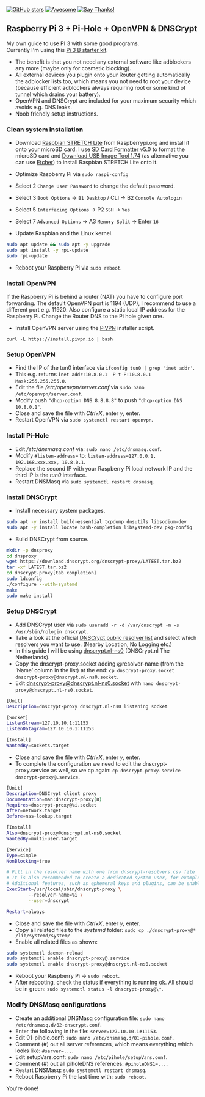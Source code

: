 [![GitHub stars](https://img.shields.io/github/stars/badges/shields.svg?style=social&label=Star)](https://github.com/CHEF-KOCH/CK-s-Raspberry-Pi-3-config)
[![Awesome](https://cdn.rawgit.com/sindresorhus/awesome/d7305f38d29fed78fa85652e3a63e154dd8e8829/media/badge.svg)](https://github.com/sindresorhus/awesome)
[![Say Thanks!](https://img.shields.io/badge/Say%20Thanks-!-1EAEDB.svg)](https://saythanks.io/to/CHEF-KOCH)

## Raspberry Pi 3 + Pi-Hole + OpenVPN & DNSCrypt

My own guide to use PI 3 with some good programs. <br />
Currently I'm using this [Pi 3 B starter kit](https://www.amazon.com/Raspberry-Essentials-Kit-board-Connectivity/dp/B01LWVVMUI/ref=sr_1_4?ie=UTF8&qid=1502666099&sr=8-4&keywords=raspberry+pi+3+starter+kit). <br />

* The benefit is that you not need any external software like adblockers any more (maybe only for cosmetic blocking).<br />
* All external devices you plugin onto your Router getting automatically the adblocker lists too, which means you not need to root your device (because efficient adblockers always requiring root or some kind of tunnel which drains your battery).<br />
* OpenVPN and DNSCrypt are included for your maximum security which avoids e.g. DNS leaks.
* Noob friendly setup instructions.


### Clean system installation

* Download [Raspbian STRETCH Lite](https://www.raspberrypi.org/downloads/raspbian/) from Raspberrypi.org and install it onto your microSD card. I use [SD Card Formatter v5.0](https://www.sdcard.org/downloads/formatter_4/) to format the microSD card and [Download USB Image Tool 1.74](http://www.alexpage.de/usb-image-tool/download/) (as alternative you can use [Etcher](https://etcher.io/)) to install Raspbian STRETCH Lite onto it.


* Optimize Raspberry Pi via `sudo raspi-config`
* Select 2 `Change User Password` to change the default password.
* Select 3 `Boot Options` -> `B1 Desktop` / CLI -> B2 `Console Autologin`
* Select 5 `Interfacing Options` -> P2 `SSH` -> `Yes`
* Select 7 `Advanced Options` -> A3 `Memory Split` -> Enter `16`
* Update Raspbian and the Linux kernel.

```bash
sudo apt update && sudo apt -y upgrade
sudo apt install -y rpi-update
sudo rpi-update
```

* Reboot your Raspberry Pi via `sudo reboot`.


### Install OpenVPN

If the Raspberry Pi is behind a router (NAT) you have to configure port forwarding. The default OpenVPN port is 1194 (UDP), I recommend to use a different port e.g. 11920. Also configure a static local IP address for the Raspberry Pi. Change the Router DNS to the Pi hole given one.

* Install OpenVPN server using the [PiVPN](http://www.pivpn.io/) installer script.

`curl -L https://install.pivpn.io | bash` <br />



### Setup OpenVPN


* Find the IP of the tun0 interface via `ifconfig tun0 | grep 'inet addr'`.
* This e.g. returns `inet addr:10.8.0.1  P-t-P:10.8.0.1  Mask:255.255.255.0`.
* Edit the file */etc/openvpn/server.conf* via `sudo nano /etc/openvpn/server.conf`.
* Modify push `"dhcp-option DNS 8.8.8.8"` to push `"dhcp-option DNS 10.8.0.1"`.
* Close and save the file with *Ctrl+X*, enter *y*, enter.
* Restart OpenVPN via `sudo systemctl restart openvpn`.



### Install Pi-Hole

* Edit */etc/dnsmasq.conf* via: `sudo nano /etc/dnsmasq.conf`.
* Modify `#listen-address=` to: `listen-address=127.0.0.1, 192.168.xxx.xxx, 10.8.0.1`.
* Replace the second IP with your Raspberry Pi local network IP and the third IP is the *tun0* interface.
* Restart DNSMasq via `sudo systemctl restart dnsmasq`.



### Install DNSCrypt

* Install necessary system packages.

```bash
sudo apt -y install build-essential tcpdump dnsutils libsodium-dev
sudo apt -y install locate bash-completion libsystemd-dev pkg-config
```

* Build DNSCrypt from source.

```bash
mkdir -p dnsproxy
cd dnsproxy
wget https://download.dnscrypt.org/dnscrypt-proxy/LATEST.tar.bz2
tar -xf LATEST.tar.bz2
cd dnscrypt-proxy[tab completion]
sudo ldconfig
./configure --with-systemd
make
sudo make install
```


### Setup DNSCrypt

* Add DNSCrypt user via `sudo useradd -r -d /var/dnscrypt -m -s /usr/sbin/nologin dnscrypt`.
* Take a look at the official [DNSCrypt public resolver list](https://dnscrypt.org/dnscrypt-resolvers.html) and select which resolvers you want to use. (Nearby Location, No Logging etc.)
* In this guide I will be using [dnscrypt.nl-ns0](https://dnscrypt.nl/) (DNSCrypt.nl The Netherlands).
* Copy the dnscrypt-proxy.socket adding @resolver-name (from the ‘Name’ column in the list) at the end: `cp dnscrypt-proxy.socket dnscrypt-proxy@dnscrypt.nl-ns0.socket`.
* Edit dnscrypt-proxy@dnscrypt.nl-ns0.socket with `nano dnscrypt-proxy@dnscrypt.nl-ns0.socket`.

```bash
[Unit]
Description=dnscrypt-proxy dnscrypt.nl-ns0 listening socket

[Socket]
ListenStream=127.10.10.1:11153
ListenDatagram=127.10.10.1:11153

[Install]
WantedBy=sockets.target
```

* Close and save the file with *Ctrl+X*, enter *y*, enter.
* To complete the configuration we need to edit the dnscrypt-proxy.service as well, so we cp again: `cp dnscrypt-proxy.service dnscrypt-proxy@.service`.

```bash
[Unit]
Description=DNSCrypt client proxy
Documentation=man:dnscrypt-proxy(8)
Requires=dnscrypt-proxy@%i.socket
After=network.target
Before=nss-lookup.target

[Install]
Also=dnscrypt-proxy@dnscrypt.nl-ns0.socket
WantedBy=multi-user.target

[Service]
Type=simple
NonBlocking=true

# Fill in the resolver name with one from dnscrypt-resolvers.csv file
# It is also recommended to create a dedicated system user, for example _dnscrypt
# Additional features, such as ephemeral keys and plugins, can be enabled here as well
ExecStart=/usr/local/sbin/dnscrypt-proxy \
        --resolver-name=%i \
        --user=dnscrypt

Restart=always
```

* Close and save the file with *Ctrl+X*, enter *y*, enter.
* Copy all related files to the *systemd* folder: `sudo cp ./dnscrypt-proxy@* /lib/systemd/system/`
* Enable all related files as shown:

```bash
sudo systemctl daemon-reload
sudo systemctl enable dnscrypt-proxy@.service
sudo systemctl enable dnscrypt-proxy@dnscrypt.nl-ns0.socket
```
* Reboot your Raspberry Pi -> `sudo reboot`.
* After rebooting, check the status if everything is running ok. All should be in green: `sudo systemctl status -l dnscrypt-proxy@\*`.


### Modify DNSMasq configurations

* Create an additional DNSMasq configuration file: `sudo nano /etc/dnsmasq.d/02-dnscrypt.conf`.
* Enter the following in the file: `server=127.10.10.1#11153`.
* Edit 01-pihole.conf: `sudo nano /etc/dnsmasq.d/01-pihole.conf`.
* Comment (#) out all server references, which means everything which looks like: `#server=...`.
* Edit setupVars.conf: `sudo nano /etc/pihole/setupVars.conf`.
* Comment (#) out all piholeDNS references: `#piholeDNS1=...`.
* Restart DNSMasq: `sudo systemctl restart dnsmasq`.
* Reboot Raspberry Pi the last time with: `sudo reboot`.


You're done! 

